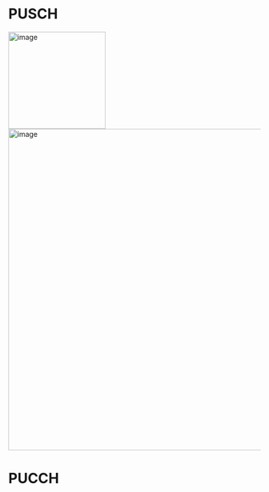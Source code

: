 # PUSCH
<img width="194" alt="image" src="https://github.com/user-attachments/assets/0308566a-5bc9-4de0-88b2-6fb18aceb199">
<img width="643" alt="image" src="https://github.com/user-attachments/assets/e097f353-a2ad-4c5f-be4a-9c59505b8584">




# PUCCH
